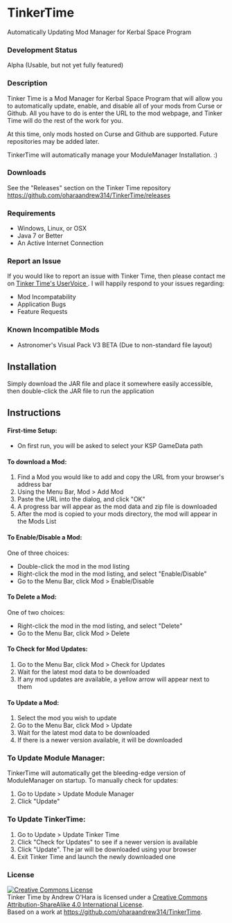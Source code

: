 TinkerTime
==========

Automatically Updating Mod Manager for Kerbal Space Program
 
### Development Status
Alpha (Usable, but not yet fully featured)

### Description
Tinker Time is a Mod Manager for Kerbal Space Program that will allow you to automatically update, enable, and disable all of your mods from Curse or Github.  All you have to do is enter the URL to the mod webpage, and Tinker Time will do the rest of the work for you.

At this time, only mods hosted on Curse and Github are supported.  Future repositories may be added later.

TinkerTime will automatically manage your ModuleManager Installation. :)

### Downloads
See the "Releases" section on the Tinker Time repository
https://github.com/oharaandrew314/TinkerTime/releases

### Requirements
- Windows, Linux, or OSX
- Java 7 or Better
- An Active Internet Connection


### Report an Issue
If you would like to report an issue with Tinker Time, then please contact me on <a href="http://tinkertime.uservoice.com/">Tinker Time's UserVoice </a>.  I will happily respond to your issues regarding:
- Mod Incompatability
- Application Bugs
- Feature Requests


### Known Incompatible Mods
- Astronomer's Visual Pack V3 BETA (Due to non-standard file layout)


## Installation
Simply download the JAR file and place it somewhere easily accessible, then
double-click the JAR file to run the application

## Instructions

#### First-time Setup:

- On first run, you will be asked to select your KSP GameData path

#### To download a Mod:

1. Find a Mod you would like to add and copy the URL from your browser's address bar
2. Using the Menu Bar, Mod > Add Mod
3. Paste the URL into the dialog, and click "OK"
4. A progress bar will appear as the mod data and zip file is downloaded
5. After the mod is copied to your mods directory, the mod will appear in the Mods List

#### To Enable/Disable a Mod:
One of three choices:

- Double-click the mod in the mod listing
- Right-click the mod in the mod listing, and select "Enable/Disable"
- Go to the Menu Bar, click Mod > Enable/Disable


#### To Delete a Mod:
One of two choices:

- Right-click the mod in the mod listing, and select "Delete"
- Go to the Menu Bar, click Mod > Delete


#### To Check for Mod Updates:

1. Go to the Menu Bar, click Mod > Check for Updates
2. Wait for the latest mod data to be downloaded
3. If any mod updates are available, a yellow arrow will appear next to them


#### To Update a Mod:

1. Select the mod you wish to update
2. Go to the Menu Bar, click Mod > Update
3. Wait for the latest mod data to be downloaded
4. If there is a newer version available, it will be downloaded

### To Update Module Manager:

TinkerTime will automatically get the bleeding-edge version of ModuleManager on startup.  To manually check for updates:

1. Go to Update > Update Module Manager
2. Click "Update"


### To Update TinkerTime:

1. Go to Update > Update Tinker Time
2. Click "Check for Updates" to see if a newer version is available
3. Click "Update".  The jar will be downloaded using your browser
4. Exit Tinker Time and launch the newly downloaded one
 
### License
<a rel="license" href="http://creativecommons.org/licenses/by-sa/4.0/"><img alt="Creative Commons License" style="border-width:0" src="https://i.creativecommons.org/l/by-sa/4.0/88x31.png" /></a><br /><span xmlns:dct="http://purl.org/dc/terms/" href="http://purl.org/dc/dcmitype/InteractiveResource" property="dct:title" rel="dct:type">Tinker Time</span> by <span xmlns:cc="http://creativecommons.org/ns#" property="cc:attributionName">Andrew O'Hara</span> is licensed under a <a rel="license" href="http://creativecommons.org/licenses/by-sa/4.0/">Creative Commons Attribution-ShareAlike 4.0 International License</a>.<br />Based on a work at <a xmlns:dct="http://purl.org/dc/terms/" href="https://github.com/oharaandrew314/TinkerTime" rel="dct:source">https://github.com/oharaandrew314/TinkerTime</a>.
